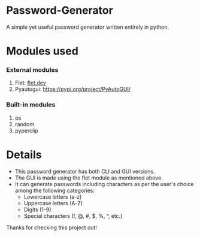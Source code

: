 # Password-Generator
A simple yet useful password generator written entirely in python.

# Modules used
### External modules
1. Flet: [flet.dev](https://flet.dev/)
2. Pyautogui: https://pypi.org/project/PyAutoGUI/

### Built-in modules
1. os
2. random
3. pyperclip

# Details
- This password generator has both CLI and GUI versions.
- The GUI is made using the flet module as mentioned above.
- It can generate passwords including characters as per the user's choice among the following categories: 
  - Lowercase letters (a-z)
  - Uppercase letters (A-Z)
  - Digits (1-9)
  - Special characters (!, @, #, $, %, ^, etc.)

Thanks for checking this project out!
